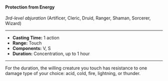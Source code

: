 #### Protection from Energy
*3rd-level abjuration* (Artificer, Cleric, Druid, Ranger, Shaman, Sorcerer, Wizard)
___
- **Casting Time:** 1 action
- **Range:** Touch
- **Components:** V, S
- **Duration:** Concentration, up to 1 hour
---
For the duration, the willing creature you touch has resistance to one damage type of your choice: acid, cold, fire, lightning, or thunder.